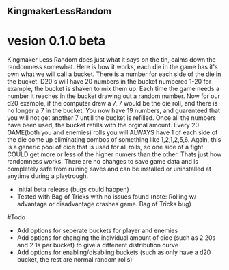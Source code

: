 ## KingmakerLessRandom
# vesion 0.1.0 beta

Kingmaker Less Random does just what it says on the tin, calms down the randomness somewhat.  Here is how it works, each die in the game has it's own what
we will call a bucket.  There is a number for each side of the die in the bucket. D20's will have 20 numbers in the bucket numbered 1-20 for example, the bucket
is shaken to mix them up. Each time the game needs a number it reaches in the bucket drawing out a random number.  Now for our d20 example, if the computer drew
a 7, 7 would be the die roll, and there is no longer a 7 in the bucket.  You now have 19 numbers, and guarenteed that you will not get another 7 untill the bucket is
refilled. Once all the numbers have been used, the bucket refills with the orginal amount.  Every 20 GAME(both you and enemies) rolls you will ALWAYS have 1 of each side of the
die come up eliminating combos of something like 1,2,1,2,5,6.  Again, this is a generic pool of dice that is used for all rolls, so one side of a fight COULD get more or less
of the higher numers than the other.  Thats just how randomness works.  There are no changes to save game data and is completely safe from ruining saves and can be installed or
uninstalled at anytime during a playtrough.

* Initial beta release (bugs could happen)
* Tested with Bag of Tricks with no issues found (note: Rolling w/ advantage or disadvantage crashes game.  Bag of Tricks bug)

#Todo
* Add options for seperate buckets for player and enemies
* Add options for changing the individual amount of dice (such as 2 20s and 2 1s per bucket) to give a diffenent distribution curve
* Add options for enabling/disabling buckets (such as only have a d20 bucket, the rest are normal random rolls)